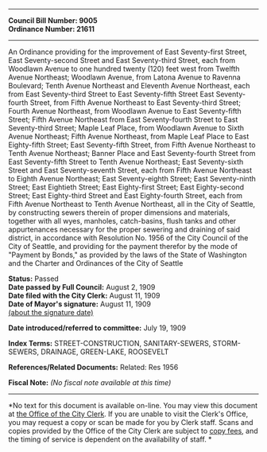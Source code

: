 * * * * *  
  
**Council Bill Number: [](#h0)[](#h2)9005**   
**Ordinance Number: 21611**  
  
* * * * *  
  
An Ordinance providing for the improvement of East Seventy-first Street, East Seventy-second Street and East Seventy-third Street, each from Woodlawn Avenue to one hundred twenty (120) feet west from Twelfth Avenue Northeast; Woodlawn Avenue, from Latona Avenue to Ravenna Boulevard; Tenth Avenue Northeast and Eleventh Avenue Northeast, each from East Seventy-third Street to East Seventy-fifth Street East Seventy-fourth Street, from Fifth Avenue Northeast to East Seventy-third Street; Fourth Avenue Northeast, from Woodlawn Avenue to East Seventy-fifth Street; Fifth Avenue Northeast from East Seventy-fourth Street to East Seventy-third Street; Maple Leaf Place, from Woodlawn Avenue to Sixth Avenue Northeast; Fifth Avenue Northeast, from Maple Leaf Place to East Eighty-fifth Street; East Seventy-fifth Street, from Fifth Avenue Northeast to Tenth Avenue Northeast; Banner Place and East Seventy-fourth Street from East Seventy-fifth Street to Tenth Avenue Northeast; East Seventy-sixth Street and East Seventy-seventh Street, each from Fifth Avenue Northeast to Eighth Avenue Northeast; East Seventy-eighth Street; East Seventy-ninth Street; East Eightieth Street; East Eighty-first Street; East Eighty-second Street; East Eighty-third Street and East Eighty-fourth Street, each from Fifth Avenue Northeast to Tenth Avenue Northeast, all in the City of Seattle, by constructing sewers therein of proper dimensions and materials, together with all wyes, manholes, catch-basins, flush tanks and other appurtenances necessary for the proper sewering and draining of said district, in accordance with Resolution No. 1956 of the City Council of the City of Seattle, and providing for the payment therefor by the mode of "Payment by Bonds," as provided by the laws of the State of Washington and the Charter and Ordinances of the City of Seattle  
  
**Status:** Passed   
**Date passed by Full Council:** August 2, 1909   
**Date filed with the City Clerk:** August 11, 1909   
**Date of Mayor's signature:** August 11, 1909   
[(about the signature date)](/~public/approvaldate.htm)   
  
  
**Date introduced/referred to committee:** July 19, 1909   
  
**Index Terms:** STREET-CONSTRUCTION, SANITARY-SEWERS, STORM-SEWERS, DRAINAGE, GREEN-LAKE, ROOSEVELT  
  
**References/Related Documents:** Related: Res 1956  
  
**Fiscal Note:** *(No fiscal note available at this time)*  
  
* * * * *  
  
*No text for this document is available on-line. You may view this document at [the Office of the City Clerk](http://www.seattle.gov/leg/clerk/contactUs.htm). If you are unable to visit the Clerk's Office, you may request a copy or scan be made for you by Clerk staff. Scans and copies provided by the Office of the City Clerk are subject to [copy fees](http://clerk.seattle.gov/~public/clerkfees.htm), and the timing of service is dependent on the availability of staff. *  
  
  
